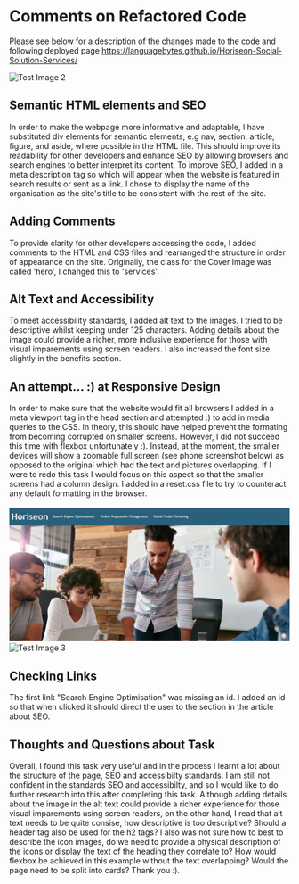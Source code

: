 # Comments on Refactored Code

Please see below for a description of the changes made to the code and  following deployed page https://languagebytes.github.io/Horiseon-Social-Solution-Services/ 

![Test Image 2](screenshots/test-2.png])

## Semantic HTML elements and SEO

 In order to make the webpage more informative and adaptable, I have substituted div elements for semantic elements, e.g nav, section, article, figure, and aside, where possible in the HTML file. This should improve its readability for other developers and enhance SEO by allowing browsers and search engines to better interpret its content. To improve SEO, I added in a meta description tag so which will appear when the website is featured in search results or sent as a link. I chose to display the name of the organisation as the site's title to be consistent with the rest of the site.

## Adding Comments  

To provide clarity for other developers accessing the code, I added comments to the HTML and CSS files and rearranged the structure in order of appearance on the site. Originally, the class for the Cover Image was called 'hero', I changed this to 'services'.

## Alt Text and Accessibility

 To meet accessibility standards, I added alt text to the images. I tried to be descriptive whilst keeping under 125 characters. Adding details about the image could provide a richer, more inclusive experience for those with visual imparements using screen readers. I also increased the font size slightly in the benefits section.

## An attempt... :) at Responsive Design

In order to make sure that the website would fit all browsers I added in a meta viewport tag in the head section and attempted :) to add in media queries to the CSS. In theory, this should have helped prevent the formating from becoming corrupted on smaller screens. However, I did not succeed this time with flexbox unfortunately :). Instead, at the moment, the smaller devices will show a zoomable full screen  (see phone screenshot below) as opposed to the original which had the text and pictures overlapping. If I were to redo this task I would focus on this aspect so that the smaller screens had a column design. I added in a reset.css file to try to counteract any default formatting in the browser.

![Test Image 1](screenshots/test.png)
![Test Image 3](screenshots/test-3.png)

## Checking Links 

The first link "Search Engine Optimisation" was missing an id. I added an id so that when clicked it should direct the user to the section in the article about SEO. 

## Thoughts and Questions about Task

Overall, I found this task very useful and in the process I learnt a lot about the structure of the page, SEO and accessibilty standards. I am still not confident in the standards SEO and accessibilty, and so I would like to do further research into this after completing this task. Although adding details about the image in the alt text could provide a richer experience for those visual imparements using screen readers, on the other hand, I read that alt text needs to be quite consise, how descriptive is too descriptive? Should a header tag also be used for the h2 tags? I also was not sure how to best to describe the icon images, do we need to provide a physical description of the icons or display the text of the heading they correlate to? How would flexbox be achieved in this example without the text overlapping? Would the page need to be split into cards? Thank you :). 

